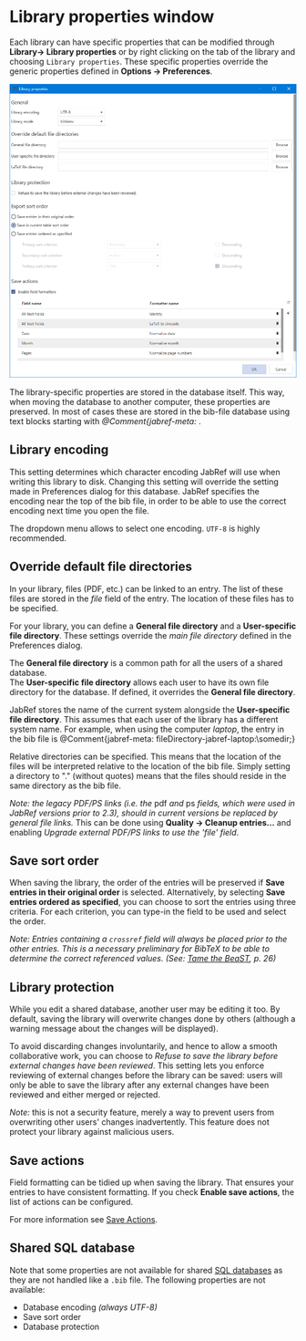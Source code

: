 # Library properties window

Each library can have specific properties that can be modified through **Library→ Library properties** or by right clicking on the tab of the library and choosing `Library properties`. These specific properties override the generic properties defined in **Options → Preferences**.

![](../.gitbook/assets/libraryproperties.png)

The library-specific properties are stored in the database itself. This way, when moving the database to another computer, these properties are preserved. In most of cases these are stored in the bib-file database using text blocks starting with _@Comment{jabref-meta:_ .

## Library encoding

This setting determines which character encoding JabRef will use when writing this library to disk. Changing this setting will override the setting made in Preferences dialog for this database. JabRef specifies the encoding near the top of the bib file, in order to be able to use the correct encoding next time you open the file.

The dropdown menu allows to select one encoding. `UTF-8` is highly recommended.

## Override default file directories

In your library, files \(PDF, etc.\) can be linked to an entry. The list of these files are stored in the _file_ field of the entry. The location of these files has to be specified.

For your library, you can define a **General file directory** and a **User-specific file directory**. These settings override the _main file directory_ defined in the Preferences dialog.

The **General file directory** is a common path for all the users of a shared database.  
The **User-specific file directory** allows each user to have its own file directory for the database. If defined, it overrides the **General file directory**.

JabRef stores the name of the current system alongside the **User-specific file directory**. This assumes that each user of the library has a different system name. For example, when using the computer _laptop_, the entry in the bib file is @Comment{jabref-meta: fileDirectory-jabref-laptop:\somedir;}

Relative directories can be specified. This means that the location of the files will be interpreted relative to the location of the bib file. Simply setting a directory to "." \(without quotes\) means that the files should reside in the same directory as the bib file.

_Note: the legacy PDF/PS links \(i.e. the_ pdf _and_ ps _fields, which were used in JabRef versions prior to 2.3\), should in current versions be replaced by general file links._ This can be done using **Quality → Cleanup entries...** and enabling _Upgrade external PDF/PS links to use the 'file' field_.

## Save sort order

When saving the library, the order of the entries will be preserved if **Save entries in their original order** is selected. Alternatively, by selecting **Save entries ordered as specified**, you can choose to sort the entries using three criteria. For each criterion, you can type-in the field to be used and select the order.

_Note: Entries containing a `crossref` field will always be placed prior to the other entries. This is a necessary preliminary for BibTeX to be able to determine the correct referenced values. \(See:_ [_Tame the BeaST_](http://ctan.org/pkg/tamethebeast)_, p. 26\)_

## Library protection

While you edit a shared database, another user may be editing it too. By default, saving the library will overwrite changes done by others \(although a warning message about the changes will be displayed\).

To avoid discarding changes involuntarily, and hence to allow a smooth collaborative work, you can choose to _Refuse to save the library before external changes have been reviewed_. This setting lets you enforce reviewing of external changes before the library can be saved: users will only be able to save the library after any external changes have been reviewed and either merged or rejected.

_Note:_ this is not a security feature, merely a way to prevent users from overwriting other users' changes inadvertently. This feature does not protect your library against malicious users.

## Save actions

Field formatting can be tidied up when saving the library. That ensures your entries to have consistent formatting. If you check **Enable save actions**, the list of actions can be configured.

For more information see [Save Actions](../advanced/saveactions.md).

## Shared SQL database

Note that some properties are not available for shared [SQL databases](../collaborative-work/sqldatabase/) as they are not handled like a `.bib` file. The following properties are not available:

* Database encoding _\(always UTF-8\)_
* Save sort order
* Database protection

